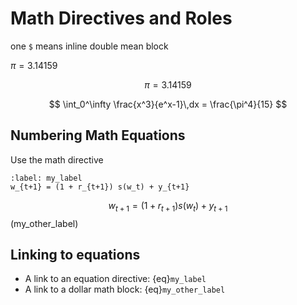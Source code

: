 # Math Directives and Roles
one `$` means inline double mean block

$\pi = 3.14159$

$$\pi = 3.14159$$

$$
  \int_0^\infty \frac{x^3}{e^x-1}\,dx = \frac{\pi^4}{15}
$$

## Numbering Math Equations
Use the math directive

```{math}
:label: my_label
w_{t+1} = (1 + r_{t+1}) s(w_t) + y_{t+1}
```
$$
  w_{t+1} = (1 + r_{t+1}) s(w_t) + y_{t+1}
$$ (my_other_label)

## Linking to equations
- A link to an equation directive: {eq}`my_label`
- A link to a dollar math block: {eq}`my_other_label`